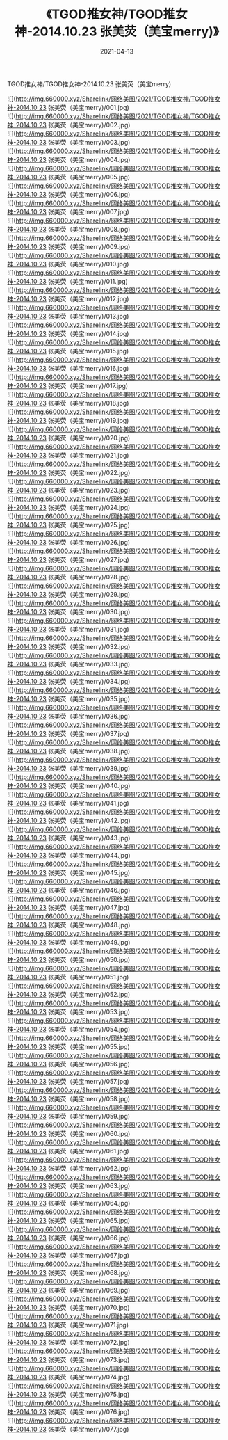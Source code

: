 ﻿---
layout: post
title:  《TGOD推女神/TGOD推女神-2014.10.23 张美荧（美宝merry)》
date:   2021-04-13
img: http://img.660000.xyz/Sharelink/网络美图/2021/TGOD推女神/TGOD推女神-2014.10.23 张美荧（美宝merry)/000.jpg
categories: [美女, 清纯, 唯美]
---

TGOD推女神/TGOD推女神-2014.10.23 张美荧（美宝merry)

 ![](http://img.660000.xyz/Sharelink/网络美图/2021/TGOD推女神/TGOD推女神-2014.10.23 张美荧（美宝merry)/001.jpg) <br>![](http://img.660000.xyz/Sharelink/网络美图/2021/TGOD推女神/TGOD推女神-2014.10.23 张美荧（美宝merry)/002.jpg) <br>![](http://img.660000.xyz/Sharelink/网络美图/2021/TGOD推女神/TGOD推女神-2014.10.23 张美荧（美宝merry)/003.jpg) <br>![](http://img.660000.xyz/Sharelink/网络美图/2021/TGOD推女神/TGOD推女神-2014.10.23 张美荧（美宝merry)/004.jpg) <br>![](http://img.660000.xyz/Sharelink/网络美图/2021/TGOD推女神/TGOD推女神-2014.10.23 张美荧（美宝merry)/005.jpg) <br>![](http://img.660000.xyz/Sharelink/网络美图/2021/TGOD推女神/TGOD推女神-2014.10.23 张美荧（美宝merry)/006.jpg) <br>![](http://img.660000.xyz/Sharelink/网络美图/2021/TGOD推女神/TGOD推女神-2014.10.23 张美荧（美宝merry)/007.jpg) <br>![](http://img.660000.xyz/Sharelink/网络美图/2021/TGOD推女神/TGOD推女神-2014.10.23 张美荧（美宝merry)/008.jpg) <br>![](http://img.660000.xyz/Sharelink/网络美图/2021/TGOD推女神/TGOD推女神-2014.10.23 张美荧（美宝merry)/009.jpg) <br>![](http://img.660000.xyz/Sharelink/网络美图/2021/TGOD推女神/TGOD推女神-2014.10.23 张美荧（美宝merry)/010.jpg) <br>![](http://img.660000.xyz/Sharelink/网络美图/2021/TGOD推女神/TGOD推女神-2014.10.23 张美荧（美宝merry)/011.jpg) <br>![](http://img.660000.xyz/Sharelink/网络美图/2021/TGOD推女神/TGOD推女神-2014.10.23 张美荧（美宝merry)/012.jpg) <br>![](http://img.660000.xyz/Sharelink/网络美图/2021/TGOD推女神/TGOD推女神-2014.10.23 张美荧（美宝merry)/013.jpg) <br>![](http://img.660000.xyz/Sharelink/网络美图/2021/TGOD推女神/TGOD推女神-2014.10.23 张美荧（美宝merry)/014.jpg) <br>![](http://img.660000.xyz/Sharelink/网络美图/2021/TGOD推女神/TGOD推女神-2014.10.23 张美荧（美宝merry)/015.jpg) <br>![](http://img.660000.xyz/Sharelink/网络美图/2021/TGOD推女神/TGOD推女神-2014.10.23 张美荧（美宝merry)/016.jpg) <br>![](http://img.660000.xyz/Sharelink/网络美图/2021/TGOD推女神/TGOD推女神-2014.10.23 张美荧（美宝merry)/017.jpg) <br>![](http://img.660000.xyz/Sharelink/网络美图/2021/TGOD推女神/TGOD推女神-2014.10.23 张美荧（美宝merry)/018.jpg) <br>![](http://img.660000.xyz/Sharelink/网络美图/2021/TGOD推女神/TGOD推女神-2014.10.23 张美荧（美宝merry)/019.jpg) <br>![](http://img.660000.xyz/Sharelink/网络美图/2021/TGOD推女神/TGOD推女神-2014.10.23 张美荧（美宝merry)/020.jpg) <br>![](http://img.660000.xyz/Sharelink/网络美图/2021/TGOD推女神/TGOD推女神-2014.10.23 张美荧（美宝merry)/021.jpg) <br>![](http://img.660000.xyz/Sharelink/网络美图/2021/TGOD推女神/TGOD推女神-2014.10.23 张美荧（美宝merry)/022.jpg) <br>![](http://img.660000.xyz/Sharelink/网络美图/2021/TGOD推女神/TGOD推女神-2014.10.23 张美荧（美宝merry)/023.jpg) <br>![](http://img.660000.xyz/Sharelink/网络美图/2021/TGOD推女神/TGOD推女神-2014.10.23 张美荧（美宝merry)/024.jpg) <br>![](http://img.660000.xyz/Sharelink/网络美图/2021/TGOD推女神/TGOD推女神-2014.10.23 张美荧（美宝merry)/025.jpg) <br>![](http://img.660000.xyz/Sharelink/网络美图/2021/TGOD推女神/TGOD推女神-2014.10.23 张美荧（美宝merry)/026.jpg) <br>![](http://img.660000.xyz/Sharelink/网络美图/2021/TGOD推女神/TGOD推女神-2014.10.23 张美荧（美宝merry)/027.jpg) <br>![](http://img.660000.xyz/Sharelink/网络美图/2021/TGOD推女神/TGOD推女神-2014.10.23 张美荧（美宝merry)/028.jpg) <br>![](http://img.660000.xyz/Sharelink/网络美图/2021/TGOD推女神/TGOD推女神-2014.10.23 张美荧（美宝merry)/029.jpg) <br>![](http://img.660000.xyz/Sharelink/网络美图/2021/TGOD推女神/TGOD推女神-2014.10.23 张美荧（美宝merry)/030.jpg) <br>![](http://img.660000.xyz/Sharelink/网络美图/2021/TGOD推女神/TGOD推女神-2014.10.23 张美荧（美宝merry)/031.jpg) <br>![](http://img.660000.xyz/Sharelink/网络美图/2021/TGOD推女神/TGOD推女神-2014.10.23 张美荧（美宝merry)/032.jpg) <br>![](http://img.660000.xyz/Sharelink/网络美图/2021/TGOD推女神/TGOD推女神-2014.10.23 张美荧（美宝merry)/033.jpg) <br>![](http://img.660000.xyz/Sharelink/网络美图/2021/TGOD推女神/TGOD推女神-2014.10.23 张美荧（美宝merry)/034.jpg) <br>![](http://img.660000.xyz/Sharelink/网络美图/2021/TGOD推女神/TGOD推女神-2014.10.23 张美荧（美宝merry)/035.jpg) <br>![](http://img.660000.xyz/Sharelink/网络美图/2021/TGOD推女神/TGOD推女神-2014.10.23 张美荧（美宝merry)/036.jpg) <br>![](http://img.660000.xyz/Sharelink/网络美图/2021/TGOD推女神/TGOD推女神-2014.10.23 张美荧（美宝merry)/037.jpg) <br>![](http://img.660000.xyz/Sharelink/网络美图/2021/TGOD推女神/TGOD推女神-2014.10.23 张美荧（美宝merry)/038.jpg) <br>![](http://img.660000.xyz/Sharelink/网络美图/2021/TGOD推女神/TGOD推女神-2014.10.23 张美荧（美宝merry)/039.jpg) <br>![](http://img.660000.xyz/Sharelink/网络美图/2021/TGOD推女神/TGOD推女神-2014.10.23 张美荧（美宝merry)/040.jpg) <br>![](http://img.660000.xyz/Sharelink/网络美图/2021/TGOD推女神/TGOD推女神-2014.10.23 张美荧（美宝merry)/041.jpg) <br>![](http://img.660000.xyz/Sharelink/网络美图/2021/TGOD推女神/TGOD推女神-2014.10.23 张美荧（美宝merry)/042.jpg) <br>![](http://img.660000.xyz/Sharelink/网络美图/2021/TGOD推女神/TGOD推女神-2014.10.23 张美荧（美宝merry)/043.jpg) <br>![](http://img.660000.xyz/Sharelink/网络美图/2021/TGOD推女神/TGOD推女神-2014.10.23 张美荧（美宝merry)/044.jpg) <br>![](http://img.660000.xyz/Sharelink/网络美图/2021/TGOD推女神/TGOD推女神-2014.10.23 张美荧（美宝merry)/045.jpg) <br>![](http://img.660000.xyz/Sharelink/网络美图/2021/TGOD推女神/TGOD推女神-2014.10.23 张美荧（美宝merry)/046.jpg) <br>![](http://img.660000.xyz/Sharelink/网络美图/2021/TGOD推女神/TGOD推女神-2014.10.23 张美荧（美宝merry)/047.jpg) <br>![](http://img.660000.xyz/Sharelink/网络美图/2021/TGOD推女神/TGOD推女神-2014.10.23 张美荧（美宝merry)/048.jpg) <br>![](http://img.660000.xyz/Sharelink/网络美图/2021/TGOD推女神/TGOD推女神-2014.10.23 张美荧（美宝merry)/049.jpg) <br>![](http://img.660000.xyz/Sharelink/网络美图/2021/TGOD推女神/TGOD推女神-2014.10.23 张美荧（美宝merry)/050.jpg) <br>![](http://img.660000.xyz/Sharelink/网络美图/2021/TGOD推女神/TGOD推女神-2014.10.23 张美荧（美宝merry)/051.jpg) <br>![](http://img.660000.xyz/Sharelink/网络美图/2021/TGOD推女神/TGOD推女神-2014.10.23 张美荧（美宝merry)/052.jpg) <br>![](http://img.660000.xyz/Sharelink/网络美图/2021/TGOD推女神/TGOD推女神-2014.10.23 张美荧（美宝merry)/053.jpg) <br>![](http://img.660000.xyz/Sharelink/网络美图/2021/TGOD推女神/TGOD推女神-2014.10.23 张美荧（美宝merry)/054.jpg) <br>![](http://img.660000.xyz/Sharelink/网络美图/2021/TGOD推女神/TGOD推女神-2014.10.23 张美荧（美宝merry)/055.jpg) <br>![](http://img.660000.xyz/Sharelink/网络美图/2021/TGOD推女神/TGOD推女神-2014.10.23 张美荧（美宝merry)/056.jpg) <br>![](http://img.660000.xyz/Sharelink/网络美图/2021/TGOD推女神/TGOD推女神-2014.10.23 张美荧（美宝merry)/057.jpg) <br>![](http://img.660000.xyz/Sharelink/网络美图/2021/TGOD推女神/TGOD推女神-2014.10.23 张美荧（美宝merry)/058.jpg) <br>![](http://img.660000.xyz/Sharelink/网络美图/2021/TGOD推女神/TGOD推女神-2014.10.23 张美荧（美宝merry)/059.jpg) <br>![](http://img.660000.xyz/Sharelink/网络美图/2021/TGOD推女神/TGOD推女神-2014.10.23 张美荧（美宝merry)/060.jpg) <br>![](http://img.660000.xyz/Sharelink/网络美图/2021/TGOD推女神/TGOD推女神-2014.10.23 张美荧（美宝merry)/061.jpg) <br>![](http://img.660000.xyz/Sharelink/网络美图/2021/TGOD推女神/TGOD推女神-2014.10.23 张美荧（美宝merry)/062.jpg) <br>![](http://img.660000.xyz/Sharelink/网络美图/2021/TGOD推女神/TGOD推女神-2014.10.23 张美荧（美宝merry)/063.jpg) <br>![](http://img.660000.xyz/Sharelink/网络美图/2021/TGOD推女神/TGOD推女神-2014.10.23 张美荧（美宝merry)/064.jpg) <br>![](http://img.660000.xyz/Sharelink/网络美图/2021/TGOD推女神/TGOD推女神-2014.10.23 张美荧（美宝merry)/065.jpg) <br>![](http://img.660000.xyz/Sharelink/网络美图/2021/TGOD推女神/TGOD推女神-2014.10.23 张美荧（美宝merry)/066.jpg) <br>![](http://img.660000.xyz/Sharelink/网络美图/2021/TGOD推女神/TGOD推女神-2014.10.23 张美荧（美宝merry)/067.jpg) <br>![](http://img.660000.xyz/Sharelink/网络美图/2021/TGOD推女神/TGOD推女神-2014.10.23 张美荧（美宝merry)/068.jpg) <br>![](http://img.660000.xyz/Sharelink/网络美图/2021/TGOD推女神/TGOD推女神-2014.10.23 张美荧（美宝merry)/069.jpg) <br>![](http://img.660000.xyz/Sharelink/网络美图/2021/TGOD推女神/TGOD推女神-2014.10.23 张美荧（美宝merry)/070.jpg) <br>![](http://img.660000.xyz/Sharelink/网络美图/2021/TGOD推女神/TGOD推女神-2014.10.23 张美荧（美宝merry)/071.jpg) <br>![](http://img.660000.xyz/Sharelink/网络美图/2021/TGOD推女神/TGOD推女神-2014.10.23 张美荧（美宝merry)/072.jpg) <br>![](http://img.660000.xyz/Sharelink/网络美图/2021/TGOD推女神/TGOD推女神-2014.10.23 张美荧（美宝merry)/073.jpg) <br>![](http://img.660000.xyz/Sharelink/网络美图/2021/TGOD推女神/TGOD推女神-2014.10.23 张美荧（美宝merry)/074.jpg) <br>![](http://img.660000.xyz/Sharelink/网络美图/2021/TGOD推女神/TGOD推女神-2014.10.23 张美荧（美宝merry)/075.jpg) <br>![](http://img.660000.xyz/Sharelink/网络美图/2021/TGOD推女神/TGOD推女神-2014.10.23 张美荧（美宝merry)/076.jpg) <br>![](http://img.660000.xyz/Sharelink/网络美图/2021/TGOD推女神/TGOD推女神-2014.10.23 张美荧（美宝merry)/077.jpg) <br>